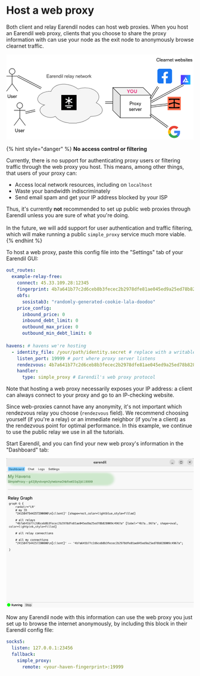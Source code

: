 # Host a web proxy

Both client and relay Earendil nodes can host web proxies. When you host an Earendil web proxy, clients that you choose to share the proxy information with can use your node as the exit node to anonymously browse clearnet traffic.

![](../.gitbook/assets/host-proxy.png)

{% hint style="danger" %}
**No access control or filtering**

Currently, there is no support for authenticating proxy users or filtering traffic through the web proxy you host. This means, among other things, that users of your proxy can:

- Access local network resources, including on `localhost`&#x20;
- Waste your bandwidth indiscriminately
- Send email spam and get your IP address blocked by your ISP

Thus, it's currently **not** recommended to set up public web proxies through Earendil unless you are sure of what you're doing.\
\
In the future, we will add support for user authentication and traffic filtering, which will make running a public `simple_proxy` service much more viable.
{% endhint %}

To host a web proxy, paste this config file into the "Settings" tab of your Earendil GUI:

```yaml
out_routes:
  example-relay-free:
    connect: 45.33.109.28:12345
    fingerprint: 4b7a641b77c2d6ceb8b3fecec2b2978dfe81ae045ed9a25ed78b828009c4967a
    obfs:
      sosistab3: "randomly-generated-cookie-lala-doodoo"
    price_config:
      inbound_price: 0
      inbound_debt_limit: 0
      outbound_max_price: 0
      outbound_min_debt_limit: 0

havens: # havens we're hosting
  - identity_file: /your/path/identity.secret # replace with a writable path for storing identity secret
    listen_port: 19999 # port where proxy server listens
    rendezvous: 4b7a641b77c2d6ceb8b3fecec2b2978dfe81ae045ed9a25ed78b828009c4967a # relay chosen as our rendezvous point for onion-routing
    handler:
      type: simple_proxy # Earendil's web proxy protocol
```

Note that hosting a web proxy necessarily exposes your IP address: a client can always connect to your proxy and go to an IP-checking website.

Since web-proxies cannot have any anonymity, it's not important which rendezvous relay you choose (`rendezvous` field). We recommend choosing yourself (if you're a relay) or an immediate neighbor (if you're a client) as the rendezvous point for optimal performance. In this example, we continue to use the public relay we use in all the tutorials.

Start Earendil, and you can find your new web proxy's information in the "Dashboard" tab:

![](../.gitbook/assets/gui-proxy-haven.png)

Now any Earendil node with this information can use the web proxy you just set up to browse the internet anonymously, by including this block in their Earendil config file:

```yaml
socks5:
  listen: 127.0.0.1:23456
  fallback:
    simple_proxy:
      remote: <your-haven-fingerprint>:19999
```
